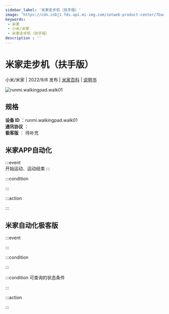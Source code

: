 ```yaml
---
sidebar_label: '米家走步机（扶手版）'
image: 'https://cdn.cnbj1.fds.api.mi-img.com/iotweb-product-center/7bad5cb1b5ed5af9482ce33090299deb_1644895576024.png?GalaxyAccessKeyId=AKVGLQWBOVIRQ3XLEW&Expires=9223372036854775807&Signature=pURYsEfoq7yx7z4MYItSW+PPzSg='
keywords: 
 - 米家
 - 小米/米家
 - 米家走步机（扶手版）
description : ''
---
```

# 米家走步机（扶手版）

小米/米家 | 2022/9/8 发布 | [米家百科](https://home.mi.com/webapp/content/baike/product/index.html?model=runmi.walkingpad.walk01) | [说明书](https://home.mi.com/views/introduction.html?model=runmi.walkingpad.walk01&region=cn)

![runmi.walkingpad.walk01](https://cdn.cnbj1.fds.api.mi-img.com/iotweb-product-center/7bad5cb1b5ed5af9482ce33090299deb_1644895576024.png?GalaxyAccessKeyId=AKVGLQWBOVIRQ3XLEW&Expires=9223372036854775807&Signature=pURYsEfoq7yx7z4MYItSW+PPzSg=)

## 规格  
> 
**设备 ID** ：runmi.walkingpad.walk01  
**通讯协议** ：  
**极客版**  ： 待补充 


## 米家APP自动化  

:::event  
开始运动、运动结束
:::

:::condition  

:::

:::action   

:::

## 米家自动化极客版  

:::event  

:::

:::condition  

:::

:::condition 可查询的状态条件  

:::

:::action  

:::

        

